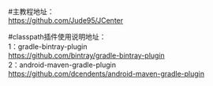 
#主教程地址：  
https://github.com/Jude95/JCenter  

#classpath插件使用说明地址：   
1：gradle-bintray-plugin  
https://github.com/bintray/gradle-bintray-plugin  
2：android-maven-gradle-plugin  
https://github.com/dcendents/android-maven-gradle-plugin  


